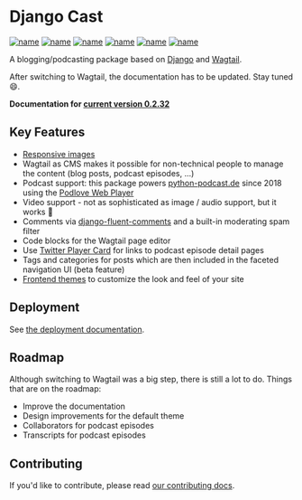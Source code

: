# Django Cast

[![name](https://img.shields.io/badge/python-3.10%7C3.11%7C3.12-brightgreen)](https://img.shields.io/badge/python-3.10%7C3.11%7C3.12-brightgreen)
[![name](https://img.shields.io/badge/django-4.2%7C5.0-brightgreen)](https://img.shields.io/badge/django-4.1%7C4.2%7C5.0-brightgreen)
[![name](https://img.shields.io/badge/wagtail-5%7C6-brightgreen)](https://img.shields.io/badge/wagtail-4%7C5-brightgreen)
[![name](https://badge.fury.io/py/django-cast.svg)](https://badge.fury.io/py/django-cast)
[![name](https://codecov.io/gh/ephes/django-cast/branch/develop/graph/badge.svg)](https://codecov.io/gh/ephes/django-cast)
[![name](https://img.shields.io/badge/code%20style-black-000000.svg)](https://github.com/ephes/django-cast)

A blogging/podcasting package based on [Django](https://www.djangoproject.com/)
and [Wagtail](https://wagtail.org).

After switching to Wagtail, the documentation has to be updated. Stay tuned 😄.

**Documentation for [current version 0.2.32](https://django-cast.readthedocs.io/en/develop/)**

## Key Features
- [Responsive images](https://django-cast.readthedocs.io/en/develop/features.html#responsive-images)
- Wagtail as CMS makes it possible for non-technical people to manage the content
  (blog posts, podcast episodes, ...)
- Podcast support: this package powers [python-podcast.de](https://python-podcast.de/show)
  since 2018 using the [Podlove Web Player](https://podlove.org/podlove-web-player/)
- Video support - not as sophisticated as image / audio support, but it works 🤗
- Comments via [django-fluent-comments](https://github.com/django-fluent/django-fluent-comments)
  and a built-in moderating spam filter
- Code blocks for the Wagtail page editor
- Use [Twitter Player Card](https://developer.twitter.com/en/docs/twitter-for-websites/cards/overview/player-card)
  for links to podcast episode detail pages
- Tags and categories for posts which are then included in the faceted navigation UI (beta feature)
- [Frontend themes](https://django-cast.readthedocs.io/en/develop/features.html#templates-themes) to
  customize the look and feel of your site

## Deployment

See [the deployment documentation](https://django-cast.readthedocs.io/en/develop/installation.html).

## Roadmap

Although switching to Wagtail was a big step, there is still a lot to do. Things that are on the roadmap:

- Improve the documentation
- Design improvements for the default theme
- Collaborators for podcast episodes
- Transcripts for podcast episodes

## Contributing

If you'd like to contribute, please read
[our contributing docs](https://django-cast.readthedocs.io/en/develop/contributing.html).
